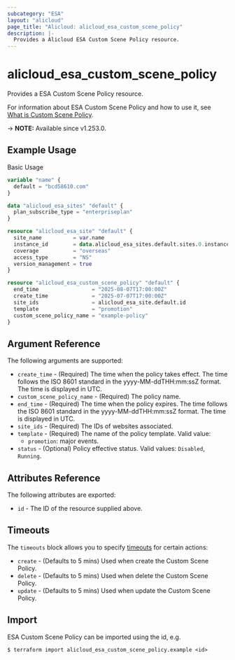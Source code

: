```yaml
---
subcategory: "ESA"
layout: "alicloud"
page_title: "Alicloud: alicloud_esa_custom_scene_policy"
description: |-
  Provides a Alicloud ESA Custom Scene Policy resource.
---
```


# alicloud_esa_custom_scene_policy

Provides a ESA Custom Scene Policy resource.



For information about ESA Custom Scene Policy and how to use it, see [What is Custom Scene Policy](https://next.api.alibabacloud.com/document/ESA/2024-09-10/CreateCustomScenePolicy).

-> **NOTE:** Available since v1.253.0.

## Example Usage

Basic Usage

```terraform
variable "name" {
  default = "bcd58610.com"
}

data "alicloud_esa_sites" "default" {
  plan_subscribe_type = "enterpriseplan"
}

resource "alicloud_esa_site" "default" {
  site_name          = var.name
  instance_id        = data.alicloud_esa_sites.default.sites.0.instance_id
  coverage           = "overseas"
  access_type        = "NS"
  version_management = true
}

resource "alicloud_esa_custom_scene_policy" "default" {
  end_time                 = "2025-08-07T17:00:00Z"
  create_time              = "2025-07-07T17:00:00Z"
  site_ids                 = alicloud_esa_site.default.id
  template                 = "promotion"
  custom_scene_policy_name = "example-policy"
}
```

## Argument Reference

The following arguments are supported:
* `create_time` - (Required) The time when the policy takes effect.
The time follows the ISO 8601 standard in the yyyy-MM-ddTHH:mm:ssZ format. The time is displayed in UTC.
* `custom_scene_policy_name` - (Required) The policy name.
* `end_time` - (Required) The time when the policy expires.
The time follows the ISO 8601 standard in the yyyy-MM-ddTHH:mm:ssZ format. The time is displayed in UTC.
* `site_ids` - (Required) The IDs of websites associated.
* `template` - (Required) The name of the policy template. Valid value:
  - `promotion`: major events.
* `status` - (Optional) Policy effective status. Valid values: `Disabled`, `Running`.

## Attributes Reference

The following attributes are exported:
* `id` - The ID of the resource supplied above.

## Timeouts

The `timeouts` block allows you to specify [timeouts](https://developer.hashicorp.com/terraform/language/resources/syntax#operation-timeouts) for certain actions:
* `create` - (Defaults to 5 mins) Used when create the Custom Scene Policy.
* `delete` - (Defaults to 5 mins) Used when delete the Custom Scene Policy.
* `update` - (Defaults to 5 mins) Used when update the Custom Scene Policy.

## Import

ESA Custom Scene Policy can be imported using the id, e.g.

```shell
$ terraform import alicloud_esa_custom_scene_policy.example <id>
```